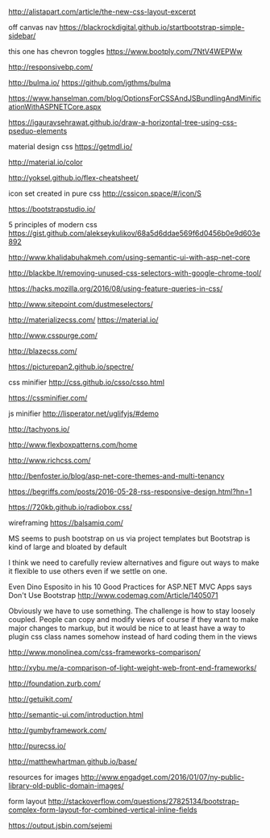 

http://alistapart.com/article/the-new-css-layout-excerpt

off canvas nav
https://blackrockdigital.github.io/startbootstrap-simple-sidebar/

this one has chevron toggles
https://www.bootply.com/7NtV4WEPWw

http://responsivebp.com/

http://bulma.io/
https://github.com/jgthms/bulma

https://www.hanselman.com/blog/OptionsForCSSAndJSBundlingAndMinificationWithASPNETCore.aspx

https://igauravsehrawat.github.io/draw-a-horizontal-tree-using-css-pseduo-elements

material design css
https://getmdl.io/

http://material.io/color

http://yoksel.github.io/flex-cheatsheet/

icon set created in pure css
http://cssicon.space/#/icon/S

https://bootstrapstudio.io/

5 principles of modern css
https://gist.github.com/alekseykulikov/68a5d6ddae569f6d0456b0e9d603e892

http://www.khalidabuhakmeh.com/using-semantic-ui-with-asp-net-core

http://blackbe.lt/removing-unused-css-selectors-with-google-chrome-tool/

https://hacks.mozilla.org/2016/08/using-feature-queries-in-css/

http://www.sitepoint.com/dustmeselectors/

http://materializecss.com/
https://material.io/

http://www.csspurge.com/

http://blazecss.com/

https://picturepan2.github.io/spectre/

css minifier
http://css.github.io/csso/csso.html

https://cssminifier.com/

js minifier
http://lisperator.net/uglifyjs/#demo

http://tachyons.io/

http://www.flexboxpatterns.com/home

http://www.richcss.com/

http://benfoster.io/blog/asp-net-core-themes-and-multi-tenancy

https://begriffs.com/posts/2016-05-28-rss-responsive-design.html?hn=1

https://720kb.github.io/radiobox.css/

wireframing
https://balsamiq.com/



MS seems to push bootstrap on us via project templates but Bootstrap is kind of large and bloated by default

I think we need to carefully review alternatives and figure out ways to make it flexible to use others even if we settle on one.

Even Dino Esposito in his 10 Good Practices for ASP.NET MVC Apps says Don't Use Bootstrap
http://www.codemag.com/Article/1405071

Obviously we have to use something. The challenge is how to stay loosely coupled.
People can copy and modify views of course if they want to make major changes to markup, but it would be nice to at least have a way to plugin css class names somehow instead of hard coding them in the views

http://www.monolinea.com/css-frameworks-comparison/

http://xybu.me/a-comparison-of-light-weight-web-front-end-frameworks/

http://foundation.zurb.com/

http://getuikit.com/

http://semantic-ui.com/introduction.html

http://gumbyframework.com/

http://purecss.io/

http://matthewhartman.github.io/base/

resources for images
http://www.engadget.com/2016/01/07/ny-public-library-old-public-domain-images/

form layout
http://stackoverflow.com/questions/27825134/bootstrap-complex-form-layout-for-combined-vertical-inline-fields

https://output.jsbin.com/sejemi



